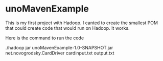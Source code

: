 unoMavenExample
===============

This is my first project with Hadoop.  I canted to create the smallest POM that could create code that would run on Hadoop.  It works.

Here is the command to run the code

 ./hadoop jar unoMavenExample-1.0-SNAPSHOT.jar net.novogrodsky.CardDriver cardinput.txt output.txt
 
 

